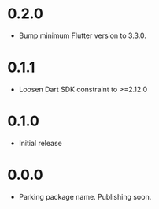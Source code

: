 # 0.2.0

- Bump minimum Flutter version to 3.3.0.

# 0.1.1
- Loosen Dart SDK constraint to >=2.12.0

# 0.1.0

- Initial release

# 0.0.0

- Parking package name. Publishing soon.
